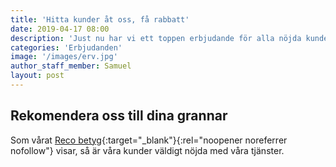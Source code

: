 ```yaml
---
title: 'Hitta kunder åt oss, få rabbatt'
date: 2019-04-17 08:00
description: 'Just nu har vi ett toppen erbjudande för alla nöjda kunder som hjälper andra kunder hitta till oss'
categories: 'Erbjudanden'
image: '/images/erv.jpg'
author_staff_member: Samuel
layout: post
---
```

## Rekomendera oss till dina grannar

Som vårat [Reco betyg](https://www.reco.se/en-renare-vardag){:target="_blank"}{:rel="noopener noreferrer nofollow"} visar, så är våra kunder väldigt nöjda med våra tjänster. 

